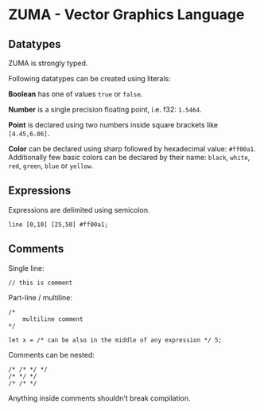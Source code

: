 ZUMA - Vector Graphics Language
===============================

## Datatypes

ZUMA is strongly typed.

Following datatypes can be created using literals:

**Boolean** has one of values `true` or `false`.

**Number** is a single precision floating point, i.e. f32: `1.5464`.

**Point** is declared using two numbers inside square brackets like `[4.45,6.06]`.

**Color** can be declared using sharp followed by hexadecimal value: `#ff00a1`. Additionally few basic colors can be declared by their name: `black`, `white`, `red`, `green`, `blue` or `yellow`.

## Expressions

Expressions are delimited using semicolon.

    line [0,10] [25,50] #ff00a1;

## Comments

Single line:

    // this is comment

Part-line / multiline:

    /*
        multiline comment
    */

    let x = /* can be also in the middle of any expression */ 5;

Comments can be nested:

    /* /* */ */
    /* */ */
    /* /* */

Anything inside comments shouldn't break compilation.